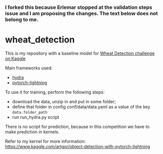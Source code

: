 ### I forked this because Erlemar stopped at the validation steps issue and I am proposing the changes. The text below does not belong to me.


# wheat_detection
This is my repository with a baseline model for [Wheat Detection challenge on Kaggle](https://www.kaggle.com/c/global-wheat-detection)

Main frameworks used:
* [hydra](https://github.com/facebookresearch/hydra)
* [pytorch-lightning](https://github.com/PyTorchLightning/pytorch-lightning)

To use it for training, perform the following steps:
* download the data, unzip in and put in some folder;
* define that folder in config conf/data/data.yaml as a value of the key `data.folder_path`
* run run_hydra.py script

There is no script for prediction, because in this competition we have to make prediction in kernels.

Refer to my kernel for more information: https://www.kaggle.com/artgor/object-detection-with-pytorch-lightning

